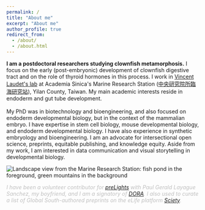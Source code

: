 ```yaml
---
permalink: /
title: "About me"
excerpt: "About me"
author_profile: true
redirect_from:
  - /about/
  - /about.html
---
```


**I am a postdoctoral researchers studying clownfish metamorphosis.** I focus on the early (post-embryonic) development of clownfish digestive tract and on the role of thyroid hormones in this process.  I work in [Vincent Laudet's lab](https://groups.oist.jp/meedu) at Academia Sinica's Marine Research Station ([中央研究院所臨海研究站](https://sl.icob.sinica.edu.tw/mrs/)), Yilan County, Taiwan.  My main academic interests reside in endoderm and gut tube development.
<br/><br/>
My PhD was in biotechnology and bioengineering, and also focused on endoderm developmental biology, but in the context of the mammalian embryo. I have expertise in stem cell biology, mouse developmental biology, and endoderm developmental biology. I have also experience in synthetic embryology and bioengineering. I am an advocate for intersectional open science, preprints, equitable publishing, and knowledge equity. Aside from my work, I am interested in data communication and visual storytelling in developmental biology.

![Landscape view from the Marine Research Station: fish pond in the foreground, green mountains in the background](https://StefanoVianello.github.io/images/landscape.png)


 <span style="color:Silver">*I have been a volunteer contributor for [preLights](https://prelights.biologists.com/about-us/) with Paul Gerald Layague Sanchez, my boyfriend, and I am a signatory of [DORA](https://sfdora.org/read/). I also used to curate a list of Global South-authored preprints on the eLife platform [Sciety](https://sciety.org/users/ZonaPellucida_/lists/saved-articles).* </span>
